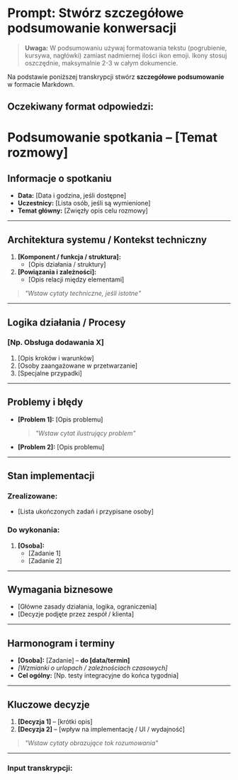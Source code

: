 # Prompt: Stwórz szczegółowe podsumowanie konwersacji

> **Uwaga:** W podsumowaniu używaj formatowania tekstu (pogrubienie, kursywa, nagłówki) zamiast nadmiernej ilości ikon emoji. Ikony stosuj oszczędnie, maksymalnie 2-3 w całym dokumencie.

Na podstawie poniższej transkrypcji stwórz **szczegółowe podsumowanie** w formacie Markdown.

## Oczekiwany format odpowiedzi:

# Podsumowanie spotkania – [Temat rozmowy]

## **Informacje o spotkaniu**
- **Data:** [Data i godzina, jeśli dostępne]
- **Uczestnicy:** [Lista osób, jeśli są wymienione]
- **Temat główny:** [Zwięzły opis celu rozmowy]

---

## **Architektura systemu / Kontekst techniczny**
1. **[Komponent / funkcja / struktura]:**
   - [Opis działania / struktury]
2. **[Powiązania i zależności]:**
   - [Opis relacji między elementami]

> *"Wstaw cytaty techniczne, jeśli istotne"*

---

## **Logika działania / Procesy**
### [Np. Obsługa dodawania X]
1. [Opis kroków i warunków]
2. [Osoby zaangażowane w przetwarzanie]
3. [Specjalne przypadki]

---

## **Problemy i błędy**
- **[Problem 1]:** [Opis problemu]
  > *"Wstaw cytat ilustrujący problem"*
- **[Problem 2]:** [Opis problemu]

---

## **Stan implementacji**

### **Zrealizowane:**
- [Lista ukończonych zadań i przypisane osoby]

### **Do wykonania:**
1. **[Osoba]:**
   - [Zadanie 1]
   - [Zadanie 2]

---

## **Wymagania biznesowe**
- [Główne zasady działania, logika, ograniczenia]
- [Decyzje podjęte przez zespół / klienta]

---

## **Harmonogram i terminy**
- **[Osoba]:** [Zadanie] – **do [data/termin]**
- *[Wzmianki o urlopach / zależnościach czasowych]*
- **Cel ogólny:** [Np. testy integracyjne do końca tygodnia]

---

## **Kluczowe decyzje**
1. **[Decyzja 1]** – [krótki opis]
2. **[Decyzja 2]** – [wpływ na implementację / UI / wydajność]

> *"Wstaw cytaty obrazujące tok rozumowania"*

---

### Input transkrypcji:
